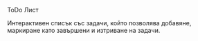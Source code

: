 ToDo Лист

Интерактивен списък със задачи, който позволява добавяне, маркиране като завършени и изтриване на задачи.